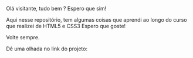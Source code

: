 Olá visitante, tudo bem ?
Espero que sim!

Aqui nesse repositório, tem algumas coisas que aprendi ao longo do curso que realizei de HTML5 e CSS3
Espero que goste!

Volte sempre.

Dê uma olhada no link do projeto:

